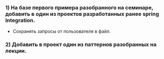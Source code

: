 ### 1) На базе первого примера разобранного на семинаре, добавить в один из проектов разработанных ранее spring Integration. 
* Сохранять запросы от пользователя в файл.

### 2) Добавить в проект один из паттернов разобранных на лекции.